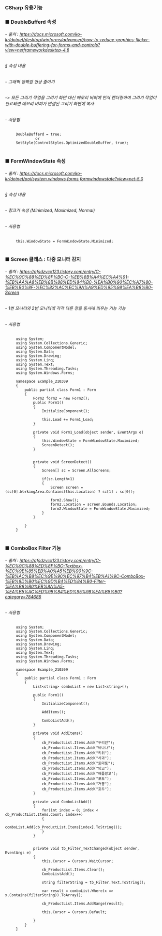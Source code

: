 ### CSharp 유용기능 

### ■ DoubleBufferd 속성
###### - 출처 : https://docs.microsoft.com/ko-kr/dotnet/desktop/winforms/advanced/how-to-reduce-graphics-flicker-with-double-buffering-for-forms-and-controls?view=netframeworkdesktop-4.8
###### § 속성 내용
######   - 그래픽 깜빡임 현상 줄이기
######     -> 모든 그리기 작업을 그리기 화면 대신 메모리 버퍼에 먼저 렌더링하여 그리기 작업이 완료되면 메모리 버퍼가 연결된 그리기 화면에 복사
###### - 사용법 
         DoubleBufferd = true;
                  or
         SetStyle(ControlStyles.OptimizedDoubleBuffer, true);

#
### ■ FormWindowState 속성 
###### - 출처 : https://docs.microsoft.com/ko-kr/dotnet/api/system.windows.forms.formwindowstate?view=net-5.0
###### § 속성 내용
######   - 창크기 속성 (Minimized, Maximized, Normal)
###### - 사용법 
         this.WindowState = FormWindowState.Minimized;
         
#
### ■ Screen 클래스 : 다중 모니터 감지 
###### - 출처 : https://afsdzvcx123.tistory.com/entry/C-%EC%9C%88%ED%8F%BC-C-%EB%8B%A4%EC%A4%91-%EB%AA%A8%EB%8B%88%ED%84%B0-%EA%B0%90%EC%A7%80-%EB%B0%8F-%EC%82%AC%EC%9A%A9%ED%95%98%EA%B8%B0-Screen
###### - 1번 모니터와 2번 모니터에 각각 다른 창을 동시에 띄우는 기능 가능
###### - 사용법 
         using System;
         using System.Collections.Generic;
         using System.ComponentModel;
         using System.Data;
         using System.Drawing;
         using System.Linq;
         using System.Text;
         using System.Threading.Tasks;
         using System.Windows.Forms;

         namespace Example_210309
         {
             public partial class Form1 : Form
             {
                 Form2 form2 = new Form2();
                 public Form1()
                 {
                     InitializeComponent();

                     this.Load += Form1_Load;
                 }

                 private void Form1_Load(object sender, EventArgs e)
                 {
                     this.WindowState = FormWindowState.Maximized;
                     ScreenDetect();
                 }


                 private void ScreenDetect()
                 {
                     Screen[] sc = Screen.AllScreens;

                     if(sc.Length>1)
                     {
                         Screen screen = (sc[0].WorkingArea.Contains(this.Location) ? sc[1] : sc[0]);

                         form2.Show();
                         form2.Location = screen.Bounds.Location;
                         form2.WindowState = FormWindowState.Maximized;
                     }
                 }

             }
         }
         

#
### ■ ComboBox Filter 기능
###### - 출처 : https://afsdzvcx123.tistory.com/entry/C-%EC%9C%88%ED%8F%BC-Textbox-%EC%9E%85%EB%A0%A5%EB%90%9C-%EB%AC%B8%EC%9E%90%EC%97%B4%EB%A1%9C-ComboBox-%EB%8D%B0%EC%9D%B4%ED%84%B0-Filter-%EA%B8%B0%EB%8A%A5-%EA%B5%AC%ED%98%84%ED%95%98%EA%B8%B0?category=784689
###### - 사용법 
         using System;
         using System.Collections.Generic;
         using System.ComponentModel;
         using System.Data;
         using System.Drawing;
         using System.Linq;
         using System.Text;
         using System.Threading.Tasks;
         using System.Windows.Forms;

         namespace Example_210309
         {
             public partial class Form1 : Form
             {
                 List<string> comboList = new List<string>();

                 public Form1()
                 {
                     InitializeComponent();

                     AddItems();

                     ComboListAdd();
                 }   

                 private void AddItems()
                 {
                     cb_ProductList.Items.Add("두리안");
                     cb_ProductList.Items.Add("바나나");
                     cb_ProductList.Items.Add("키위");
                     cb_ProductList.Items.Add("사과");
                     cb_ProductList.Items.Add("토마토");
                     cb_ProductList.Items.Add("망고");
                     cb_ProductList.Items.Add("애플망고");
                     cb_ProductList.Items.Add("포도");
                     cb_ProductList.Items.Add("거봉");
                     cb_ProductList.Items.Add("호두");
                 }

                 private void ComboListAdd()
                 {
                     for(int index = 0; index < cb_ProductList.Items.Count; index++)
                     {
                         comboList.Add(cb_ProductList.Items[index].ToString());
                     }
                 }


                 private void tb_Filter_TextChanged(object sender, EventArgs e)
                 {
                     this.Cursor = Cursors.WaitCursor;

                     cb_ProductList.Items.Clear();
                     ComboListAdd();

                     string filterString = tb_Filter.Text.ToString();

                     var result = comboList.Where(x => x.Contains(filterString)).ToArray();

                     cb_ProductList.Items.AddRange(result);

                     this.Cursor = Cursors.Default;

                 }
             }
         }
